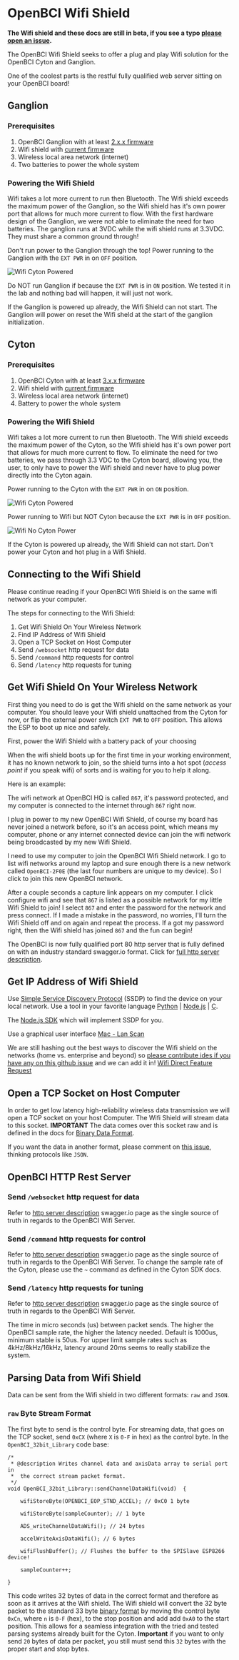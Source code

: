 # OpenBCI Wifi Shield

**The Wifi shield and these docs are still in beta, if you see a typo [please open an issue](https://github.com/OpenBCI/Docs/issues/new).**

The OpenBCI Wifi Shield seeks to offer a plug and play Wifi solution for the OpenBCI Cyton and Ganglion.

One of the coolest parts is the restful fully qualified web server sitting on your OpenBCI board!

## Ganglion

### Prerequisites

1. OpenBCI Ganglion with at least [2.x.x firmware](https://github.com/OpenBCI/OpenBCI_Ganglion_Library/blob/development/OpenBCI_Ganglion_Library/examples/WifiGanglion/DefaultGanglion.ino)
2. Wifi shield with [current firmware](https://github.com/OpenBCI/OpenBCI_WIFI/blob/master/examples/ESP8266HuzzahSSDP/ESP8266HuzzahSSDP.ino)
3. Wireless local area network (internet)
4. Two batteries to power the whole system

### Powering the Wifi Shield

Wifi takes a lot more current to run then Bluetooth. The Wifi shield exceeds the maximum power of the Ganglion, so the Wifi shield has it's own power port that allows for much more current to flow. With the first hardware design of the Ganglion, we were not able to eliminate the need for two batteries. The ganglion runs at 3VDC while the wifi shield runs at 3.3VDC. They must share a common ground through!

Don't run power to the Ganglion through the top! Power running to the Ganglion with the `EXT PWR` in on `OFF` position.

![Wifi Cyton Powered](../assets/images/wifi_ganglion_pass_through_power.jpg)

Do NOT run Ganglion if because the `EXT PWR` is in `ON` position. We tested it in the lab and nothing bad will happen, it will just not work.

If the Ganglion is powered up already, the Wifi Shield can not start. The Ganglion will power on reset the Wifi sheld at the start of the ganglion initialization.

## Cyton

### Prerequisites

1. OpenBCI Cyton with at least [3.x.x firmware](https://github.com/OpenBCI/OpenBCI_32bit_Library/tree/dev-3.0.0)
2. Wifi shield with [current firmware](https://github.com/OpenBCI/OpenBCI_WIFI/blob/master/examples/ESP8266HuzzahSSDP/ESP8266HuzzahSSDP.ino)
3. Wireless local area network (internet)
4. Battery to power the whole system

### Powering the Wifi Shield

Wifi takes a lot more current to run then Bluetooth. The Wifi shield exceeds the maximum power of the Cyton, so the Wifi shield has it's own power port that allows for much more current to flow. To eliminate the need for two batteries, we pass through 3.3 VDC to the Cyton board, allowing you, the user, to only have to power the Wifi shield and never have to plug power directly into the Cyton again.

Power running to the Cyton with the `EXT PWR` in on `ON` position.

![Wifi Cyton Powered](../assets/images/wifi_cyton_powered.jpg)

Power running to Wifi but NOT Cyton because the `EXT PWR` is in `OFF` position.

![Wifi No Cyton Power](../assets/images/wifi_battery_connection.jpg)

If the Cyton is powered up already, the Wifi Shield can not start. Don't power your Cyton and hot plug in a Wifi Shield.

## Connecting to the Wifi Shield

Please continue reading if your OpenBCI Wifi Shield is on the same wifi network as your computer.

The steps for connecting to the Wifi Shield:

1. Get Wifi Shield On Your Wireless Network
2. Find IP Address of Wifi Shield
3. Open a TCP Socket on Host Computer
4. Send `/websocket` http request for data
5. Send `/command` http requests for control
6. Send `/latency` http requests for tuning

## Get Wifi Shield On Your Wireless Network

First thing you need to do is get the Wifi shield on the same network as your computer. You should leave your Wifi shield unattached from the Cyton for now, or flip the external power switch `EXT PWR` to `OFF` position. This allows the ESP to boot up nice and safely.

First, power the Wifi Shield with a battery pack of your choosing

When the wifi shield boots up for the first time in your working environment, it has no known network to join, so the shield turns into a hot spot (_access point_ if you speak wifi) of sorts and is waiting for you to help it along.

Here is an example:

The wifi network at OpenBCI HQ is called `867`, it's password protected, and my computer is connected to the internet through `867` right now.

I plug in power to my new OpenBCI Wifi Shield, of course my board has never joined a network before, so it's an access point, which means my computer, phone or any internet connected device can join the wifi network being broadcasted by my new Wifi Shield.

I need to use my computer to join the OpenBCI Wifi Shield network. I go to list wifi networks around my laptop and sure enough there is a new network called `OpenBCI-2F0E` (the last four numbers are unique to my device). So I click to join this new OpenBCI network.

After a couple seconds a capture link appears on my computer. I click configure wifi and see that `867` is listed as a possible network for my little Wifi Shield to join! I select `867` and enter the password for the network and press connect. If I made a mistake in the password, no worries, I'll turn the Wifi Shield off and on again and repeat the process. If a got my password right, then the Wifi shield has joined `867` and the fun can begin!

The OpenBCI is now fully qualified port 80 http server that is fully defined on with an industry standard swagger.io format. Click for [full http server description](https://app.swaggerhub.com/apis/pushtheworld/openbci-wifi-server/1.0.0).

## Get IP Address of Wifi Shield

Use [Simple Service Discovery Protocol](https://en.wikipedia.org/wiki/Simple_Service_Discovery_Protocol) (SSDP) to find the device on your local network. Use a tool in your favorite language [Python](http://brisa.garage.maemo.org/doc/html/upnp/ssdp.html) | [Node.js](https://github.com/diversario/node-ssdp) | [C](https://developer.gnome.org/gssdp/stable/).

The [Node.js SDK](https://github.com/aj-ptw/OpenBCI_NodeJS/blob/wifi/examples/getStreamingWifi/getStreamingWifi.js) which will implement SSDP for you.

Use a graphical user interface [Mac - Lan Scan](https://itunes.apple.com/us/app/lanscan/id472226235?mt=12)

We are still hashing out the best ways to discover the Wifi shield on the networks (home vs. enterprise and beyond) so [please contribute ides if you have any on this github issue](https://github.com/OpenBCI/OpenBCI_WIFI/issues/8) and we can add it in! [Wifi Direct Feature Request](https://github.com/OpenBCI/OpenBCI_WIFI/issues/9)

## Open a TCP Socket on Host Computer

In order to get low latency high-reliability wireless data transmission we will open a TCP socket on your host Computer. The Wifi Shield will stream data to this socket. **IMPORTANT** The data comes over this socket raw and is defined in the docs for [Binary Data Format](http://docs.openbci.com/Hardware/03-Cyton_Data_Format#cyton-data-format-binary-format).

If you want the data in another format, please comment on [this issue](https://github.com/OpenBCI/OpenBCI_WIFI/issues/11), thinking protocols like `JSON`.

## OpenBCI HTTP Rest Server

### Send `/websocket` http request for data

Refer to [http server description](https://app.swaggerhub.com/apis/pushtheworld/openbci-wifi-server/1.0.0) swagger.io page as the single source of truth in regards to the OpenBCI Wifi Server.

### Send `/command` http requests for control

Refer to [http server description](https://app.swaggerhub.com/apis/pushtheworld/openbci-wifi-server/1.0.0) swagger.io page as the single source of truth in regards to the OpenBCI Wifi Server. To change the sample rate of the Cyton, please use the `~` command as defined in the Cyton SDK docs.

### Send `/latency` http requests for tuning

Refer to [http server description](https://app.swaggerhub.com/apis/pushtheworld/openbci-wifi-server/1.0.0) swagger.io page as the single source of truth in regards to the OpenBCI Wifi Server.

The time in micro seconds (us) between packet sends. The higher the OpenBCI sample rate, the higher the latency needed. Default is 1000us, minimum stable is 50us. For upper limit sample rates such as 4kHz/8kHz/16kHz, latency around 20ms seems to really stabilize the system.  

## Parsing Data from Wifi Shield

Data can be sent from the Wifi shield in two different formats: `raw` and `JSON`.

### `raw` Byte Stream Format
The first byte to send is the control byte. For streaming data, that goes on the TCP socket, send `0xCX` (where `X` is `0-F` in hex) as the control byte. In the `OpenBCI_32bit_Library` code base:

~~~
/*  
 * @description Writes channel data and axisData array to serial port in
 *  the correct stream packet format.
 */
void OpenBCI_32bit_Library::sendChannelDataWifi(void)  {

    wifiStoreByte(OPENBCI_EOP_STND_ACCEL); // 0xC0 1 byte

    wifiStoreByte(sampleCounter); // 1 byte

    ADS_writeChannelDataWifi(); // 24 bytes

    accelWriteAxisDataWifi(); // 6 bytes

    wifiFlushBuffer(); // Flushes the buffer to the SPISlave ESP8266 device!

    sampleCounter++;

}
~~~  

This code writes 32 bytes of data in the correct format and therefore as soon as it arrives at the Wifi shield. The Wifi shield will convert the 32 byte packet to the standard 33 byte [binary format](http://docs.openbci.com/Hardware/03-Cyton_Data_Format#cyton-data-format-binary-format) by moving the control byte `0xCn`, where `n` is `0-F` (hex), to the stop position and add add `0xA0` to the start position. This allows for a seamless integration with the tried and tested parsing systems already built for the Cyton.
**Important** if you want to only send `20` bytes of data per packet, you still must send this `32` bytes with the proper start and stop bytes.
